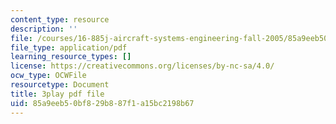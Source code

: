 ```yaml
---
content_type: resource
description: ''
file: /courses/16-885j-aircraft-systems-engineering-fall-2005/85a9eeb50bf829b887f1a15bc2198b67_uow6v1EuybE.pdf
file_type: application/pdf
learning_resource_types: []
license: https://creativecommons.org/licenses/by-nc-sa/4.0/
ocw_type: OCWFile
resourcetype: Document
title: 3play pdf file
uid: 85a9eeb5-0bf8-29b8-87f1-a15bc2198b67
---
```

